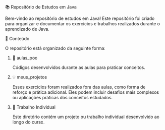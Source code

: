 📚 Repositório de Estudos em Java

Bem-vindo ao repositório de estudos em Java! Este repositório foi criado para organizar e documentar os exercícios e trabalhos realizados durante o aprendizado de Java.

📑 Conteúdo

O repositório está organizado da seguinte forma:

1. 📖 aulas_poo

   Códigos desenvolvidos durante as aulas para praticar conceitos.

2. 💡 meus_projetos

   Esses exercícios foram realizados fora das aulas, como forma de reforço e prática adicional. Eles podem incluir desafios mais complexos ou aplicações práticas dos conceitos estudados.

3. 🚀 Trabalho Individual

   Este diretório contém um projeto ou trabalho individual desenvolvido ao longo do curso.
